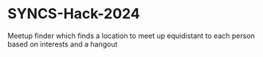 # SYNCS-Hack-2024

Meetup finder which finds a location to meet up equidistant to each person based on interests and a hangout